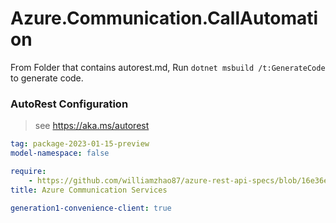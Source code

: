 # Azure.Communication.CallAutomation

From Folder that contains autorest.md, Run `dotnet msbuild /t:GenerateCode` to generate code.

### AutoRest Configuration
> see https://aka.ms/autorest

```yaml
tag: package-2023-01-15-preview
model-namespace: false

require:
    - https://github.com/williamzhao87/azure-rest-api-specs/blob/16e36eb7d466ceb8eb2acb522abe273713f0c38f/specification/communication/data-plane/CallAutomation/readme.md
title: Azure Communication Services

generation1-convenience-client: true

```
